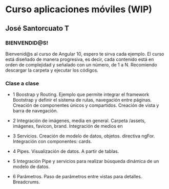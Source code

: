 # Curso aplicaciones móviles (WIP)
## José Santorcuato T

### BIENVENDID@S!

Bienvenid@s al curso de Angular 10, espero te sirva cada ejemplo.
El curso está diseñado de manera progresiva, es decir, cada contenido está en orden de complejidad y señalado con un número, de 1 a N.
Recomiendo descargar la carpeta y ejecutar los códigos.

### Clase a clase

* 1 Boostrap y Routing. Ejemplo que permite integrar el framework Bootstrap y definir el sistema de rutas, navegación entre páginas. Creación de componentes únicos y compartidos. Creación de vista y barra de navegación.

* 2 Integración de imágenes, media en general. Carpeta /assets, imágenes, favicon, brand. Integración de medios en

* 3 Servicios. Creación de modelo de datos, objetos. directiva ngFor. Integración con componentes: cards.

* 4 Pipes. Visualización de datos. A partir de tablas.

* 5 Integración Pipe y servicios para realizar búsqueda dinámica de un modelo de datos.

* 6 Parámetros. Paso de parámetros entre vistas para detalles. Breadcrums.
